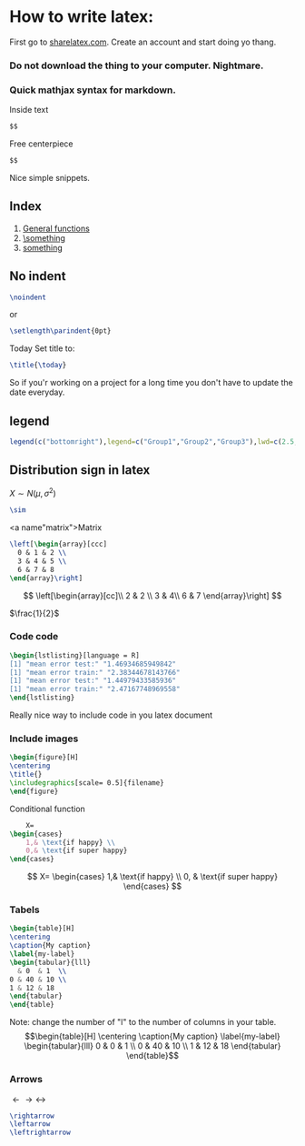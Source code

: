 

# How to write latex:


First go to [sharelatex.com](sharelatex.com). Create an account and start doing yo thang.<br/>
### Do not download the thing to your computer. Nightmare.
### Quick mathjax syntax for markdown.
Inside text
```markdown
$$
```
Free centerpiece
```markdown
$$
```
Nice simple snippets.<br/>

## Index

1. [General functions](#general)
2. [\something](#matrix)
3. [something](#conditional)

## No indent

```latex
\noindent
```
or
```latex
\setlength\parindent{0pt}
```
<a name="today">Today</a>
Set title to:
```latex
\title{\today}
```
So if you'r working on a project for a long time you don't have to update the date everyday.


## legend
```r
legend(c("bottomright"),legend=c("Group1","Group2","Group3"),lwd=c(2.5,2.5),col=c("red","green","blue"))
```
## Distribution sign in latex
$X \sim N(\mu,\sigma^2)$
```latex
\sim
```

<a name"matrix">Matrix</a>

```latex
\left[\begin{array}[ccc]
  0 & 1 & 2 \\
  3 & 4 & 5 \\
  6 & 7 & 8
\end{array}\right]
```
$$
\left[\begin{array}[cc]\\
  2 & 2 \\
  3 & 4\\
  6 & 7
\end{array}\right]
$$

$\frac{1}{2}$
### Code <a name="code"></a>code

```latex
\begin{lstlisting}[language = R]
[1] "mean error test:" "1.46934685949842"
[1] "mean error train:" "2.38344678143766"
[1] "mean error test:" "1.44979433585936"
[1] "mean error train:" "2.47167748969558"
\end{lstlisting}
```
Really nice way to include code in you latex document

### <a name="img">Include images</a>
```latex
\begin{figure}[H]
\centering
\title{}
\includegraphics[scale= 0.5]{filename}
\end{figure}
```
Conditional function
```latex
    X=
\begin{cases}
    1,& \text{if happy} \\
    0,& \text{if super happy}
\end{cases}
```
$$
    X=
\begin{cases}
    1,& \text{if happy} \\
    0,              & \text{if super happy}
\end{cases}
$$



### Tabels
```latex
\begin{table}[H]
\centering
\caption{My caption}
\label{my-label}
\begin{tabular}{lll}
  & 0  & 1  \\
0 & 40 & 10 \\
1 & 12 & 18
\end{tabular}
\end{table}
```
Note: change the number of "l" to the number of columns in your table.
$$\begin{table}[H]
\centering
\caption{My caption}
\label{my-label}
\begin{tabular}{lll}
0  & 0  & 1  \\
0 & 40 & 10 \\
1 & 12 & 18
\end{tabular}
\end{table}$$


### Arrows

$\leftarrow \rightarrow \leftrightarrow$
```latex
\rightarrow
\leftarrow
\leftrightarrow
```

